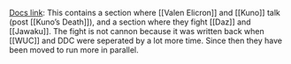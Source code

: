 [Docs link](https://docs.google.com/document/d/11eCsgaogXdguiFmJV9t5qzC4w6LEw2WGgnWdlIZomsM/edit?tab=t.0):
This contains a section where [[Valen Elicron]] and [[Kuno]] talk (post [[Kuno’s Death]]), and a section where they fight [[Daz]] and [[Jawaku]]. The fight is not cannon because it was written back when [[WUC]] and DDC were seperated by a lot more time. Since then they have been moved to run more in parallel.